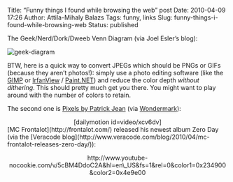 Title: “Funny things I found while browsing the web” post
Date: 2010-04-09 17:26
Author: Attila-Mihaly Balazs
Tags: funny, links
Slug: funny-things-i-found-while-browsing-web
Status: published

The Geek/Nerd/Dork/Dweeb Venn Diagram (via Joel Esler’s blog):

![geek-diagram](http://lh6.ggpht.com/_hrvCBhtWhJ4/S785AwKjnfI/AAAAAAAACPY/MGsHYuLMWlw/geek-diagram%5B4%5D.gif?imgmax=800 "geek-diagram")

BTW, here is a quick way to convert JPEGs which should be PNGs or GIFs
(because they aren’t photos!): simply use a photo editing software (like
the [GIMP](http://www.gimp.org/) or
[IrfanView](http://www.irfanview.com/) /
[Paint.NET](http://www.getpaint.net/)) and reduce the color depth
*without dithering*. This should pretty much get you there. You might
want to play around with the number of colors to retain.

The second one is [Pixels by Patrick
Jean](http://www.dailymotion.com/video/xcv6dv_pixels-by-patrick-jean_creation)
(via [Wondermark](http://wondermark.com/three-things-you-may-like/)):

<p>
<center>
[dailymotion id=video/xcv6dv]

</center>
[MC Frontalot](http://frontalot.com/) released his newest album Zero Day
(via the [Veracode
blog](http://www.veracode.com/blog/2010/04/mc-frontalot-releases-zero-day/)):

<p>
<center>
http://www.youtube-nocookie.com/v/5cBM4DdoC2A&hl=en\_US&fs=1&rel=0&color1=0x234900&color2=0x4e9e00

</center>
</p>

